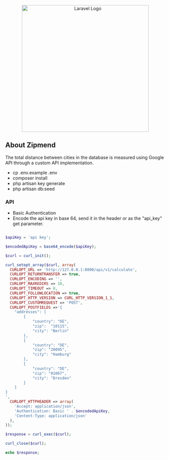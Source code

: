 <p align="center"><a href="https://laravel.com" target="_blank"><img src="https://zipmend.com/wp-content/uploads/2023/12/zipmend-Express-Courier-service-and-freight-forwarding.svg" width="400" alt="Laravel Logo"></a></p>


## About Zipmend

The total distance between cities in the database is measured using Google API through a custom API implementation.

- cp .env.example .env
- composer install
- php artisan key generate
- php artisan db:seed

### API 

- Basic Authentication
- Encode the api key in base 64, send it in the header or as the "api_key" get parameter.

```php

$apiKey = 'api key';

$encodedApiKey = base64_encode($apiKey);

$curl = curl_init();

curl_setopt_array($curl, array(
  CURLOPT_URL => 'http://127.0.0.1:8000/api/v1/calculate',
  CURLOPT_RETURNTRANSFER => true,
  CURLOPT_ENCODING => '',
  CURLOPT_MAXREDIRS => 10,
  CURLOPT_TIMEOUT => 0,
  CURLOPT_FOLLOWLOCATION => true,
  CURLOPT_HTTP_VERSION => CURL_HTTP_VERSION_1_1,
  CURLOPT_CUSTOMREQUEST => 'POST',
  CURLOPT_POSTFIELDS =>'{
    "addresses": [
        {
            "country": "DE",
            "zip":  "10115",
            "city": "Berlin"
        },
        {
            "country": "DE",
            "zip": "20095",
            "city": "Hamburg"
        },
        {
            "country": "DE",
            "zip": "01067",
            "city": "Dresden"
        }
    ] 
}
',
  CURLOPT_HTTPHEADER => array(
    'Accept: application/json',
    'Authentication: Basic ' . $encodedApiKey,
    'Content-Type: application/json'
  ),
));

$response = curl_exec($curl);

curl_close($curl);

echo $response;
```
